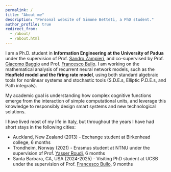 ```yaml
---
permalink: /
title: "About me"
description: "Personal website of Simone Betteti, a PhD student."
author_profile: true
redirect_from: 
  - /about/
  - /about.html
---
```



I am a Ph.D. student in **Information Engineering at the University of Padua** under the supervision of Prof. [Sandro Zampieri](https://scholar.google.it/citations?user=nq1QPJ0AAAAJ&hl=en), and co-supervised by Prof. [Giacomo Baggio](https://baggiogi.github.io/) and Prof. [Francesco Bullo](https://fbullo.github.io/). I am working on the mathematical analysis of recurrent neural network models, such as the **Hopfield model and the firing rate model**, using both standard algebraic tools for nonlinear systems and stochastic tools (S.D.E.s, Elliptic P.D.E.s, and Path integrals). 


My academic goal is understanding how complex cognitive functions emerge from the interaction of simple computational units, and leverage this knowledge to responsibly design smart systems and new technological solutions.


I have lived most of my life in Italy, but throughout the years I have had short stays in the following cities:
* Auckland, New Zealand (2013) - Exchange student at Birkenhead college, 6 months
* Trondheim, Norway (2021) - Erasmus student at NTNU under the supervision of Prof. [Yasser Roudi](https://scholar.google.com/citations?user=-SXPaeYAAAAJ&hl=en), 6 months
* Santa Barbara, CA, USA (2024-2025) - Visiting PhD student at UCSB under the supervision of Prof. [Francesco Bullo](https://fbullo.github.io/), 9 months
